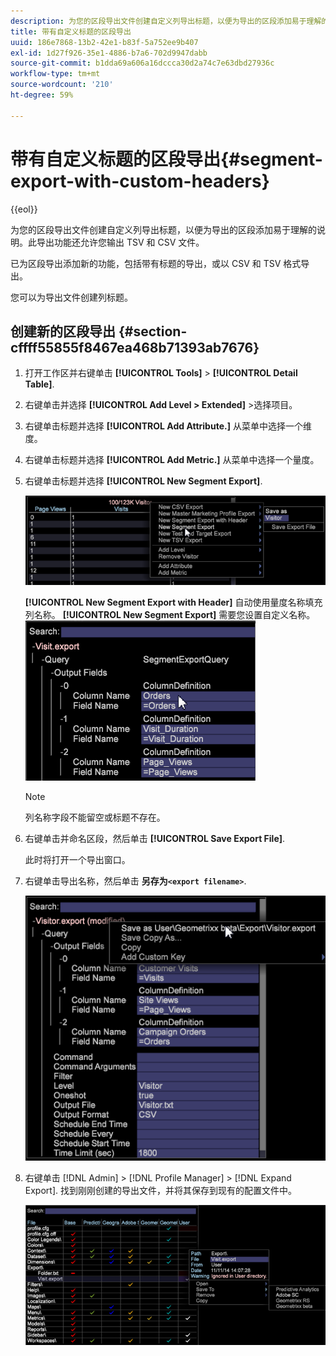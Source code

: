 ```yaml
---
description: 为您的区段导出文件创建自定义列导出标题，以便为导出的区段添加易于理解的说明。此导出功能还允许您输出 TSV 和 CSV 文件。
title: 带有自定义标题的区段导出
uuid: 186e7868-13b2-42e1-b83f-5a752ee9b407
exl-id: 1d27f926-35e1-4886-b7a6-702d9947dabb
source-git-commit: b1dda69a606a16dccca30d2a74c7e63dbd27936c
workflow-type: tm+mt
source-wordcount: '210'
ht-degree: 59%

---
```


# 带有自定义标题的区段导出{#segment-export-with-custom-headers}

{{eol}}

为您的区段导出文件创建自定义列导出标题，以便为导出的区段添加易于理解的说明。此导出功能还允许您输出 TSV 和 CSV 文件。

已为区段导出添加新的功能，包括带有标题的导出，或以 CSV 和 TSV 格式导出。

您可以为导出文件创建列标题。

## 创建新的区段导出 {#section-cffff55855f8467ea468b71393ab7676}

1. 打开工作区并右键单击 **[!UICONTROL Tools]** > **[!UICONTROL Detail Table]**.

1. 右键单击并选择 **[!UICONTROL Add Level > Extended]** >选择项目。
1. 右键单击标题并选择 **[!UICONTROL Add Attribute.]** 从菜单中选择一个维度。

1. 右键单击标题并选择 **[!UICONTROL Add Metric.]** 从菜单中选择一个量度。

1. 右键单击标题并选择 **[!UICONTROL New Segment Export]**.

   ![](assets/segment_export_headers.png)

   **[!UICONTROL New Segment Export with Header]** 自动使用量度名称填充列名称。 **[!UICONTROL New Segment Export]** 需要您设置自定义名称。 ![](assets/segment_export_with_headers.png)

   >[!NOTE]
   >
   >列名称字段不能留空或标题不存在。

1. 右键单击并命名区段，然后单击 **[!UICONTROL Save Export File]**.

   此时将打开一个导出窗口。

1. 右键单击导出名称，然后单击 **另存为`<export filename>`**.

   ![](assets/segment_export_headers_7.png)

1. 右键单击 [!DNL Admin] > [!DNL Profile Manager] > [!DNL Expand Export]. 找到刚刚创建的导出文件，并将其保存到现有的配置文件中。

   ![](assets/segment_export_headers_8.png)
